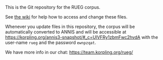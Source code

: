 This is the Git repository for the RUEG corpus.

See [the wiki](https://scm.cms.hu-berlin.de/rueg-pd/rueg-corpus/wikis/Tools/Git-Usage) for help how to access and change these files.

Whenever you update files in this repository, the corpus will be automatically converted to ANNIS and will be accessible at https://korpling.org/annis3-snapshot/#_c=UlVFRy1zbmFwc2hvdA
with the user-name `rueg` and the password `ewnpzqat`.

We have more info in our chat: https://team.korpling.org/rueg/
